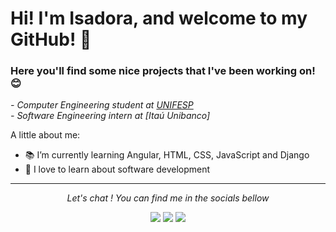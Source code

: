 # Hi! I'm Isadora, and welcome to my GitHub! 👋
### Here you'll find some nice projects that I've been working on! 😊

<!--
**IsadoraMuniz/IsadoraMuniz** is a ✨ _special_ ✨ repository because its `README.md` (this file) appears on your GitHub profile.-->

<i> - Computer Engineering student at [UNIFESP](https://www.unifesp.br/)</i>
<i><br> - Software Engineering intern at [Itaú Unibanco]</i>

  

A little about me:

- 📚 I’m currently learning Angular, HTML, CSS, JavaScript and Django
- 🥰 I love to learn about software development

<!--
![Top Languages Card](https://github-readme-stats.vercel.app/api/top-langs/?username=IsadoraMuniz&layout=compact&hide=Yacc)-->
<hr>
<p align="center">
  <i>Let's chat ! You can find me in the socials bellow</i>
<p align="center">
    <a href="http://www.linkedin.com/in/isadora-rf-muniz" alt="Linkedin" target="_blank"> <img src="https://img.icons8.com/color/30/000000/linkedin.png" /></a>
    <a href="https://www.instagram.com/isadoraa_muniz" alt="Instagram" target="_blank"><img src="https://img.icons8.com/fluent/30/000000/instagram-new.png" /></a>
    <a href="https://www.facebook.com/isadora.rfmuniz/" alt="Facebook" target="_blank"><img src="https://img.icons8.com/fluent/30/000000/facebook-new.png" /></a>
</p>
  
</p>



